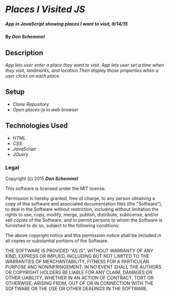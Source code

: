 # _Places I Visited JS_

##### _App in JavaScript showing places I want to visit, 9/14/15_

#### By _**Don Schemmel**_

## Description

_App lets user enter a place they want to visit. App lets user set a time when they visit, landmarks, and location.Then display those properties when a user clicks on each place._

## Setup

* _Clone Repository_
* _Open places-js in web browser_

## Technologies Used

* _HTML_
* _CSS_
* _JavaScript_
* _JQuery_

### Legal

Copyright (c) 2015 **_Don Schemmel_**

This software is licensed under the MIT license.

Permission is hereby granted, free of charge, to any person obtaining a copy
of this software and associated documentation files (the "Software"), to deal
in the Software without restriction, including without limitation the rights
to use, copy, modify, merge, publish, distribute, sublicense, and/or sell
copies of the Software, and to permit persons to whom the Software is
furnished to do so, subject to the following conditions:

The above copyright notice and this permission notice shall be included in
all copies or substantial portions of the Software.

THE SOFTWARE IS PROVIDED "AS IS", WITHOUT WARRANTY OF ANY KIND, EXPRESS OR
IMPLIED, INCLUDING BUT NOT LIMITED TO THE WARRANTIES OF MERCHANTABILITY,
FITNESS FOR A PARTICULAR PURPOSE AND NONINFRINGEMENT. IN NO EVENT SHALL THE
AUTHORS OR COPYRIGHT HOLDERS BE LIABLE FOR ANY CLAIM, DAMAGES OR OTHER
LIABILITY, WHETHER IN AN ACTION OF CONTRACT, TORT OR OTHERWISE, ARISING FROM,
OUT OF OR IN CONNECTION WITH THE SOFTWARE OR THE USE OR OTHER DEALINGS IN
THE SOFTWARE.

